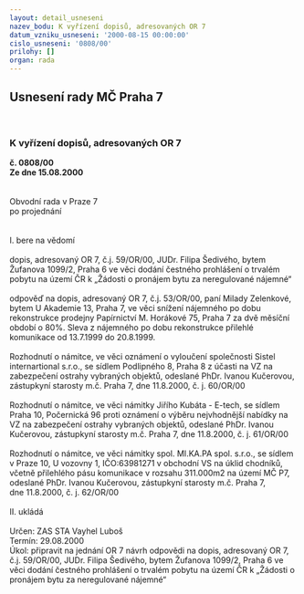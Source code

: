 ```yaml
---
layout: detail_usneseni
nazev_bodu: K vyřízení dopisů, adresovaných OR 7
datum_vzniku_usneseni: '2000-08-15 00:00:00'
cislo_usneseni: '0808/00'
prilohy: []
organ: rada
---
```

<div id="ucUsn_pList" class="usn">
	<span><h2>Usnesení rady MČ Praha 7 </h2>
<br></span><div class="standBody">
<span><h3>K vyřízení dopisů, adresovaných OR 7</h3></span><div class="center">
		<strong>č. 0808/00</strong><br>
	</div>
<div class="center">
		<strong>Ze dne 15.08.2000</strong><br><br>
	</div>     <br>Obvodní rada v Praze 7<br>po projednání<br><br><br>I.	bere na vědomí<br><br> dopis, adresovaný OR 7, č.j. 59/OR/00, JUDr. Filipa Šedivého, bytem Žufanova 1099/2, Praha 6 ve věci dodání čestného prohlášení o trvalém pobytu na území ČR k „Žádosti o pronájem bytu za neregulované nájemné“<br><br>odpověď na dopis, adresovaný OR 7, č.j. 53/OR/00, paní Milady Zelenkové, bytem U Akademie 13, Praha 7, ve věci snížení nájemného po dobu rekonstrukce prodejny Papírnictví M. Horákové 75, Praha 7 za dvě měsíční období o 80%. Sleva z nájemného po dobu rekonstrukce přilehlé komunikace od 13.7.1999 do 20.8.1999.<br><br>Rozhodnutí o námitce, ve věci oznámení o vyloučení společnosti Sistel internartional s.r.o., se sídlem Podlipného 8, Praha 8 z účasti na VZ na zabezpečení ostrahy vybraných objektů, odeslané PhDr. Ivanou Kučerovou, zástupkyní starosty m.č. Praha 7, dne 11.8.2000, č. j. 60/OR/00<br><br>Rozhodnutí o námitce, ve věci námitky Jiřího Kubáta - E-tech, se sídlem Praha 10, Počernická 96 proti oznámení o výběru nejvhodnější nabídky na VZ na zabezpečení ostrahy vybraných objektů, odeslané PhDr. Ivanou Kučerovou, zástupkyní starosty m.č. Praha 7, dne 11.8.2000, č. j. 61/OR/00<br><br>Rozhodnutí o námitce, ve věci námitky spol. MI.KA.PA spol. s.r.o., se sídlem v Praze 10, U vozovny 1, IČO:63981271 v obchodní VS na úklid chodníků, včetně přilehlého pásu komunikace v rozsahu 311.000m2 na území MČ P7, odeslané PhDr. Ivanou Kučerovou, zástupkyní starosty m.č. Praha 7, <br>dne 11.8.2000, č. j. 62/OR/00<br><br>II.	ukládá <br><br> Určen:	     	ZAS STA Vayhel Luboš<br>Termín: 29.08.2000<br>Úkol:	připravit na jednání OR 7 návrh odpovědi na dopis, adresovaný OR 7, č.j. 59/OR/00, JUDr. Filipa Šedivého, bytem Žufanova 1099/2, Praha 6 ve věci dodání čestného prohlášení o trvalém pobytu na území ČR k „Žádosti o pronájem bytu za neregulované nájemné“<br>  </div>
</div>